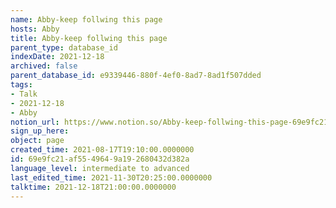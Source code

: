 ```yaml
---
name: Abby-keep follwing this page
hosts: Abby
title: Abby-keep follwing this page
parent_type: database_id
indexDate: 2021-12-18
archived: false
parent_database_id: e9339446-880f-4ef0-8ad7-8ad1f507dded
tags:
- Talk
- 2021-12-18
- Abby
notion_url: https://www.notion.so/Abby-keep-follwing-this-page-69e9fc21af5549649a192680432d382a
sign_up_here: 
object: page
created_time: 2021-08-17T19:10:00.0000000
id: 69e9fc21-af55-4964-9a19-2680432d382a
language_level: intermediate to advanced
last_edited_time: 2021-11-30T20:25:00.0000000
talktime: 2021-12-18T21:00:00.0000000
---
```





